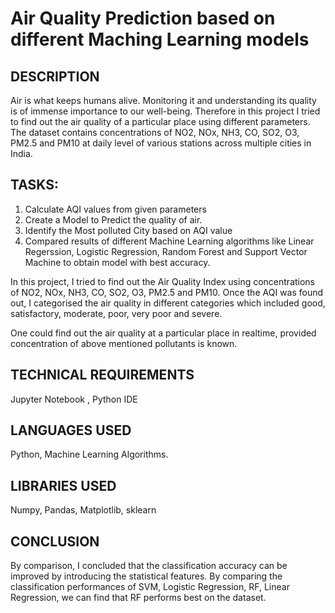 # Air Quality Prediction based on different Maching Learning models

## DESCRIPTION
Air is what keeps humans alive. Monitoring it and understanding its quality is of immense importance to our well-being. Therefore in this project I tried to find out  the air quality of a particular place using different parameters. The dataset contains concentrations of NO2, NOx, NH3, CO, SO2, O3, PM2.5 and PM10 at daily level of various stations across multiple cities in India.

## TASKS:
1) Calculate AQI values from given parameters
2) Create a Model to Predict the quality of air.
3) Identify the Most polluted City based on AQI value
4) Compared results of different Machine Learning algorithms like Linear Regerssion, Logistic Regression, Random Forest and Support Vector Machine to obtain 
   model with best accuracy.


In this project, I tried to find out the Air Quality Index using concentrations of NO2, NOx, NH3, CO, SO2, O3, PM2.5 and PM10. Once the AQI was found out, I categorised the air quality in different categories which included good, satisfactory, moderate, poor, very poor and severe.  

One could find out the air quality at a particular place in realtime, provided concentration of above mentioned pollutants is known.


## TECHNICAL REQUIREMENTS
Jupyter Notebook , Python IDE

## LANGUAGES USED
Python, Machine Learning Algorithms.

## LIBRARIES USED
Numpy, Pandas, Matplotlib, sklearn

## CONCLUSION
By comparison, I concluded that the classification accuracy can be improved by introducing the statistical features. By comparing the classification performances of SVM, Logistic Regression, RF, Linear Regression, we can find that RF performs best on the dataset.

